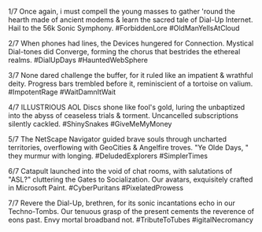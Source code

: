 1/7 Once again, i must compell the young masses to gather 'round the hearth made of ancient modems & learn the sacred tale of Dial-Up Internet. Hail to the 56k Sonic Symphony. #ForbiddenLore #OldManYellsAtCloud

2/7 When phones had lines, the Devices hungered for Connection. Mystical Dial-tones did Converge, forming the chorus that bestrides the ethereal realms.  #DialUpDays #HauntedWebSphere 

3/7 None dared challenge the buffer, for it ruled like an impatient & wrathful deity. Progress bars trembled before it, reminiscient of a tortoise on valium. #ImpotentRage #WaitDamnItWait

4/7 ILLUSTRIOUS AOL Discs shone like fool's gold, luring the unbaptized into the abyss of ceaseless trials & torment. Uncancelled subscriptions silently cackled. #ShinySnakes #GiveMeMyMoney

5/7 The NetScape Navigator guided brave souls through uncharted territories, overflowing with GeoCities & Angelfire troves. "Ye Olde Days, " they murmur with longing. #DeludedExplorers #SimplerTimes

6/7 Catapult launched into the void of chat rooms, with salutations of "ASL?" cluttering the Gates to Socialization. Our avatars, exquisitely crafted in Microsoft Paint. #CyberPuritans #PixelatedProwess

7/7 Revere the Dial-Up, brethren, for its sonic incantations echo in our Techno-Tombs. Our tenuous grasp of the present cements the reverence of eons past. Envy mortal broadband not. #TributeToTubes #igitalNecromancy